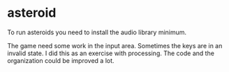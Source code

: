 # asteroid

To run asteroids you need to install the audio library minimum.

The game need some work in the input area. Sometimes the keys are in an invalid state. I did this as an exercise with processing. The code and the organization could be improved a lot.
